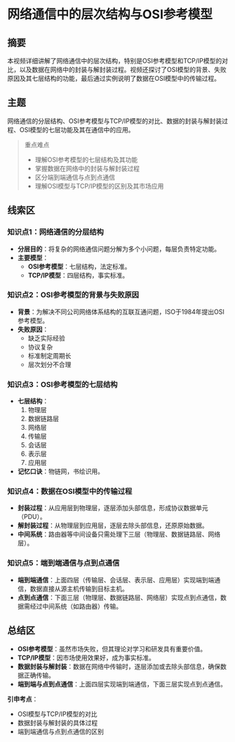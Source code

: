 # 网络通信中的层次结构与OSI参考模型

## 摘要

本视频详细讲解了网络通信中的层次结构，特别是OSI参考模型和TCP/IP模型的对比，以及数据在网络中的封装与解封装过程。视频还探讨了OSI模型的背景、失败原因及其七层结构的功能，最后通过实例说明了数据在OSI模型中的传输过程。

## 主题

网络通信的分层结构、OSI参考模型与TCP/IP模型的对比、数据的封装与解封装过程、OSI模型的七层功能及其在通信中的应用。

> 重点难点
>
> - 理解OSI参考模型的七层结构及其功能
> - 掌握数据在网络中的封装与解封装过程
> - 区分端到端通信与点到点通信
> - 理解OSI模型与TCP/IP模型的区别及其市场应用

## 线索区

### 知识点1：网络通信的分层结构
- **分层目的**：将复杂的网络通信问题分解为多个小问题，每层负责特定功能。
- **主要模型**：
  - **OSI参考模型**：七层结构，法定标准。
  - **TCP/IP模型**：四层结构，事实标准。

### 知识点2：OSI参考模型的背景与失败原因
- **背景**：为解决不同公司网络体系结构的互联互通问题，ISO于1984年提出OSI参考模型。
- **失败原因**：
  - 缺乏实际经验
  - 协议复杂
  - 标准制定周期长
  - 层次划分不合理

### 知识点3：OSI参考模型的七层结构
- **七层结构**：
  1. 物理层
  2. 数据链路层
  3. 网络层
  4. 传输层
  5. 会话层
  6. 表示层
  7. 应用层
- **记忆口诀**：物链网，书绘识用。

### 知识点4：数据在OSI模型中的传输过程
- **封装过程**：从应用层到物理层，逐层添加头部信息，形成协议数据单元（PDU）。
- **解封装过程**：从物理层到应用层，逐层去除头部信息，还原原始数据。
- **中间系统**：路由器等中间设备只需处理下三层（物理层、数据链路层、网络层）。

### 知识点5：端到端通信与点到点通信
- **端到端通信**：上面四层（传输层、会话层、表示层、应用层）实现端到端通信，数据直接从源主机传输到目标主机。
- **点到点通信**：下面三层（物理层、数据链路层、网络层）实现点到点通信，数据需经过中间系统（如路由器）传输。

## 总结区

- **OSI参考模型**：虽然市场失败，但其理论对学习和研发具有重要价值。
- **TCP/IP模型**：因市场使用效果好，成为事实标准。
- **数据封装与解封装**：数据在网络中传输时，逐层添加或去除头部信息，确保数据正确传输。
- **端到端与点到点通信**：上面四层实现端到端通信，下面三层实现点到点通信。

**引申考点**：
- OSI模型与TCP/IP模型的对比
- 数据封装与解封装的具体过程
- 端到端通信与点到点通信的区别